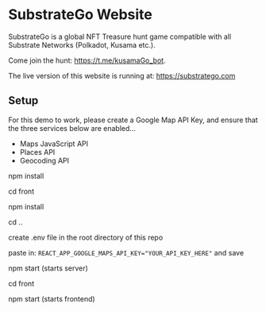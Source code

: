 # SubstrateGo Website

SubstrateGo is a global NFT Treasure hunt game compatible with all Substrate Networks (Polkadot, Kusama etc.). 

Come join the hunt: https://t.me/kusamaGo_bot.

The live version of this website is running at: https://substratego.com

## Setup

For this demo to work, please create a Google Map API Key, and ensure that the three services below are enabled...

- Maps JavaScript API
- Places API
- Geocoding API

npm install

cd front

npm install

cd ..

create .env file in the root directory of this repo

paste in: `REACT_APP_GOOGLE_MAPS_API_KEY="YOUR_API_KEY_HERE"` and save

npm start (starts server)

cd front

npm start (starts frontend)



